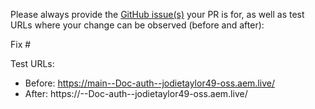 Please always provide the [GitHub issue(s)](../issues) your PR is for, as well as test URLs where your change can be observed (before and after):

Fix #<gh-issue-id>

Test URLs:
- Before: https://main--Doc-auth--jodietaylor49-oss.aem.live/
- After: https://<branch>--Doc-auth--jodietaylor49-oss.aem.live/
